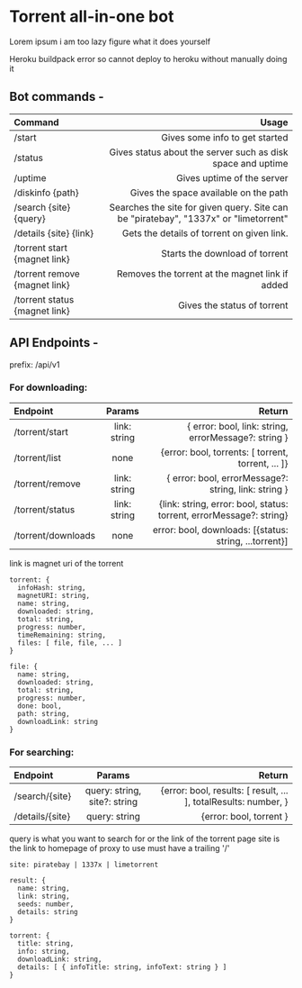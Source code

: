 # Torrent all-in-one bot

Lorem ipsum i am too lazy figure what it does yourself

Heroku buildpack error so cannot deploy to heroku without manually doing it
<!-- You might be lazy too so here ya go:

[![Deploy](https://www.herokucdn.com/deploy/button.svg)](https://heroku.com/deploy?template=https://github.com/patheticGeek/torrent-aio-bot)

TODO after deploy:

Set the enviorment variables. Go to heroku dashboard open the app then go to Settings > Config vars > Reveal Config vars.
1. Set a variable with key "SITE" and value is the link of your site. eg. "https://\<project name>.herokuapp.com". This is important to keep bot alive or server will stop after 30 min of inactivity.
2. Set a variable with key "TELEGRAM_TOKEN" and token of your bot as value. [How to get token](https://core.telegram.org/bots/#creating-a-new-bot)
3. Go to the build packs section in settings and click add buildpack and enter "https://github.com/jontewks/puppeteer-heroku-buildpack.git" as buildpack url then click save changes. -->

## Bot commands -
| Command                       |                                                                                Usage |
| :---------------------------- | -----------------------------------------------------------------------------------: |
| /start                        |                                                       Gives some info to get started |
| /status                       |                          Gives status about the server such as disk space and uptime |
| /uptime                       |                                                           Gives uptime of the server |
| /diskinfo {path}              |                                                Gives the space available on the path |
| /search {site} {query}        | Searches the site for given query. Site can be "piratebay", "1337x" or "limetorrent" |
| /details {site} {link}        |                                           Gets the details of torrent on given link. |
| /torrent start {magnet link}  |                                                       Starts the download of torrent |
| /torrent remove {magnet link} |                                      Removes the torrent at the magnet link if added |
| /torrent status {magnet link} |                                                          Gives the status of torrent |

## API Endpoints -

prefix: /api/v1

### For downloading:

| Endpoint           |    Params    |                                                              Return |
| :----------------- | :----------: | ------------------------------------------------------------------: |
| /torrent/start     | link: string |                { error: bool, link: string, errorMessage?: string } |
| /torrent/list      |     none     |                  {error: bool, torrents: [ torrent, torrent, ... ]} |
| /torrent/remove    | link: string |                { error: bool, errorMessage?: string, link: string } |
| /torrent/status    | link: string | {link: string, error: bool, status: torrent, errorMessage?: string} |
| /torrent/downloads |     none     |              error: bool, downloads: [{status: string, ...torrent}] |

link is magnet uri of the torrent

```
torrent: {
  infoHash: string,
  magnetURI: string,
  name: string,
  downloaded: string,
  total: string,
  progress: number,
  timeRemaining: string,
  files: [ file, file, ... ]
}

file: {
  name: string,
  downloaded: string,
  total: string,
  progress: number,
  done: bool,
  path: string,
  downloadLink: string
}
```

### For searching:

| Endpoint        |            Params            |                                                          Return |
| :-------------- | :--------------------------: | --------------------------------------------------------------: |
| /search/{site}  | query: string, site?: string | {error: bool, results: [ result, ... ], totalResults: number, } |
| /details/{site} |        query: string         |                                         {error: bool, torrent } |

query is what you want to search for or the link of the torrent page
site is the link to homepage of proxy to use must have a trailing '/'

```
site: piratebay | 1337x | limetorrent

result: {
  name: string,
  link: string,
  seeds: number,
  details: string
}

torrent: {
  title: string,
  info: string,
  downloadLink: string,
  details: [ { infoTitle: string, infoText: string } ]
}
```
